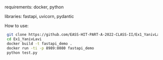 requirements: docker, python

libraries: fastapi, uvicorn, pydantic

How to use:
```bash
 git clone https://github.com/EASS-HIT-PART-A-2022-CLASS-II/Ex1_YanivLavi.git
 cd Ex1_YanivLavi
 docker build -t fastapi_demo .
 docker run -ti -p 8989:8080 fastapi_demo
 python test.py
```

